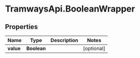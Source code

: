 # TramwaysApi.BooleanWrapper

## Properties

Name | Type | Description | Notes
------------ | ------------- | ------------- | -------------
**value** | **Boolean** |  | [optional] 


